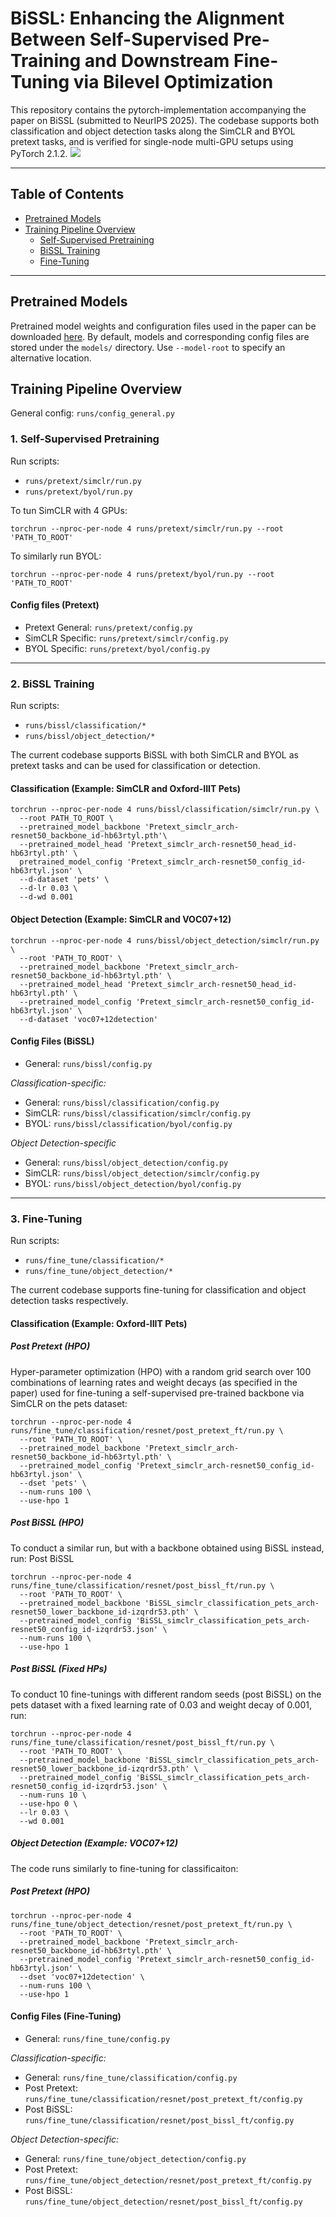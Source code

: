 # BiSSL: Enhancing the Alignment Between Self-Supervised Pre-Training and Downstream Fine-Tuning via Bilevel Optimization
This repository contains the pytorch-implementation accompanying the paper on BiSSL (submitted to NeurIPS 2025).  The codebase supports both classification and object detection tasks along the SimCLR and BYOL pretext tasks, and is verified for single-node multi-GPU setups using PyTorch 2.1.2.
![](figs/bissl_pipeline.png)

---

## Table of Contents
- [Pretrained Models](#pretrained-models)
- [Training Pipeline Overview](#training-pipeline-overview)
  - [Self-Supervised Pretraining](#1-self-supervised-pretraining)
  - [BiSSL Training](#2-bissl-training)
  - [Fine-Tuning](#3-fine-tuning)

---

## Pretrained Models
Pretrained model weights and configuration files used in the paper can be downloaded [here](https://drive.google.com/drive/folders/120GUKlcpeh3rhKq9W_-6lSHCKWhQx7gB?usp=share_link). By default, models and corresponding config files are stored under the `models/` directory. Use `--model-root` to specify an alternative location.

## Training Pipeline Overview
General config: `runs/config_general.py`

### 1. Self-Supervised Pretraining
Run scripts: 
- `runs/pretext/simclr/run.py`
- `runs/pretext/byol/run.py`

To tun SimCLR with 4 GPUs:
```
torchrun --nproc-per-node 4 runs/pretext/simclr/run.py --root 'PATH_TO_ROOT'
```

To similarly run BYOL:
```
torchrun --nproc-per-node 4 runs/pretext/byol/run.py --root 'PATH_TO_ROOT'
```
#### Config files (Pretext)
- Pretext General: `runs/pretext/config.py`
- SimCLR Specific: `runs/pretext/simclr/config.py`
- BYOL Specific: `runs/pretext/byol/config.py`

---

### 2. BiSSL Training
Run scripts: 
- `runs/bissl/classification/*`
- `runs/bissl/object_detection/*`

The current codebase supports BiSSL with both SimCLR and BYOL as pretext tasks and can be used for classification or detection.

#### Classification (Example: SimCLR and Oxford-IIIT Pets)
```
torchrun --nproc-per-node 4 runs/bissl/classification/simclr/run.py \
  --root PATH_TO_ROOT \
  --pretrained_model_backbone 'Pretext_simclr_arch-resnet50_backbone_id-hb63rtyl.pth'\
  --pretrained_model_head 'Pretext_simclr_arch-resnet50_head_id-hb63rtyl.pth' \
  pretrained_model_config 'Pretext_simclr_arch-resnet50_config_id-hb63rtyl.json' \
  --d-dataset 'pets' \
  --d-lr 0.03 \
  --d-wd 0.001
```

#### Object Detection (Example: SimCLR and VOC07+12)

```
torchrun --nproc-per-node 4 runs/bissl/object_detection/simclr/run.py \
  --root 'PATH_TO_ROOT' \
  --pretrained_model_backbone 'Pretext_simclr_arch-resnet50_backbone_id-hb63rtyl.pth' \
  --pretrained_model_head 'Pretext_simclr_arch-resnet50_head_id-hb63rtyl.pth' \
  --pretrained_model_config 'Pretext_simclr_arch-resnet50_config_id-hb63rtyl.json' \
  --d-dataset 'voc07+12detection'
```

#### Config Files (BiSSL)
- General: `runs/bissl/config.py`

*Classification-specific:*
- General: `runs/bissl/classification/config.py`
- SimCLR: `runs/bissl/classification/simclr/config.py`
- BYOL: `runs/bissl/classification/byol/config.py`

*Object Detection-specific*
- General: `runs/bissl/object_detection/config.py`
- SimCLR: `runs/bissl/object_detection/simclr/config.py`
- BYOL: `runs/bissl/object_detection/byol/config.py`

---

### 3. Fine-Tuning
Run scripts: 
- `runs/fine_tune/classification/*`
- `runs/fine_tune/object_detection/*`

The current codebase supports fine-tuning for classification and object detection tasks respectively.


#### Classification (Example: Oxford-IIIT Pets)
##### Post Pretext (HPO)
Hyper-parameter optimization (HPO) with a random grid search over 100 combinations of learning rates and weight decays (as specified in the paper) used for fine-tuning a self-supervised pre-trained backbone via SimCLR on the pets dataset:
```
torchrun --nproc-per-node 4 runs/fine_tune/classification/resnet/post_pretext_ft/run.py \
  --root 'PATH_TO_ROOT' \
  --pretrained_model_backbone 'Pretext_simclr_arch-resnet50_backbone_id-hb63rtyl.pth' \
  --pretrained_model_config 'Pretext_simclr_arch-resnet50_config_id-hb63rtyl.json' \
  --dset 'pets' \
  --num-runs 100 \
  --use-hpo 1
```

##### Post BiSSL (HPO)
To conduct a similar run, but with a backbone obtained using BiSSL instead, run:
Post BiSSL
```
torchrun --nproc-per-node 4 runs/fine_tune/classification/resnet/post_bissl_ft/run.py \
  --root 'PATH_TO_ROOT' \
  --pretrained_model_backbone 'BiSSL_simclr_classification_pets_arch-resnet50_lower_backbone_id-izqrdr53.pth' \
  --pretrained_model_config 'BiSSL_simclr_classification_pets_arch-resnet50_config_id-izqrdr53.json' \
  --num-runs 100 \
  --use-hpo 1
```

##### Post BiSSL (Fixed HPs)
To conduct 10 fine-tunings with different random seeds (post BiSSL) on the pets dataset with a fixed learning rate of 0.03 and weight decay of 0.001, run:
```
torchrun --nproc-per-node 4 runs/fine_tune/classification/resnet/post_bissl_ft/run.py \
  --root 'PATH_TO_ROOT' \
  --pretrained_model_backbone 'BiSSL_simclr_classification_pets_arch-resnet50_lower_backbone_id-izqrdr53.pth' \
  --pretrained_model_config 'BiSSL_simclr_classification_pets_arch-resnet50_config_id-izqrdr53.json' \
  --num-runs 10 \
  --use-hpo 0 \
  --lr 0.03 \
  --wd 0.001
```

##### Object Detection (Example: VOC07+12)
The code runs similarly to fine-tuning for classificaiton:
##### Post Pretext (HPO)
```
torchrun --nproc-per-node 4 runs/fine_tune/object_detection/resnet/post_pretext_ft/run.py \
  --root 'PATH_TO_ROOT' \
  --pretrained_model_backbone 'Pretext_simclr_arch-resnet50_backbone_id-hb63rtyl.pth' \
  --pretrained_model_config 'Pretext_simclr_arch-resnet50_config_id-hb63rtyl.json' \
  --dset 'voc07+12detection' \
  --num-runs 100 \
  --use-hpo 1
```

#### Config Files (Fine-Tuning)
- General: `runs/fine_tune/config.py`

*Classification-specific:*
- General: `runs/fine_tune/classification/config.py`
- Post Pretext: `runs/fine_tune/classification/resnet/post_pretext_ft/config.py`
- Post BiSSL: `runs/fine_tune/classification/resnet/post_bissl_ft/config.py`

*Object Detection-specific:*
- General: `runs/fine_tune/object_detection/config.py`
- Post Pretext: `runs/fine_tune/object_detection/resnet/post_pretext_ft/config.py`
- Post BiSSL: `runs/fine_tune/object_detection/resnet/post_bissl_ft/config.py`




